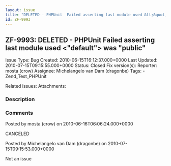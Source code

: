 ```yaml
---
layout: issue
title: "DELETED - PHPUnit  Failed asserting last module used &lt;&quot;default&quot;&gt; was &quot;public&quot;"
id: ZF-9993
---
```


ZF-9993: DELETED - PHPUnit Failed asserting last module used <"default"> was "public"
-------------------------------------------------------------------------------------

 Issue Type: Bug Created: 2010-06-15T16:12:37.000+0000 Last Updated: 2010-07-15T09:15:55.000+0000 Status: Closed Fix version(s): 
 Reporter:  mosta (crow)  Assignee:  Michelangelo van Dam (dragonbe)  Tags: - Zend\_Test\_PHPUnit
 
 Related issues: 
 Attachments: 
### Description

 

 

### Comments

Posted by mosta (crow) on 2010-06-16T06:06:24.000+0000

CANCELED

 

 

Posted by Michelangelo van Dam (dragonbe) on 2010-07-15T09:15:53.000+0000

Not an issue

 

 